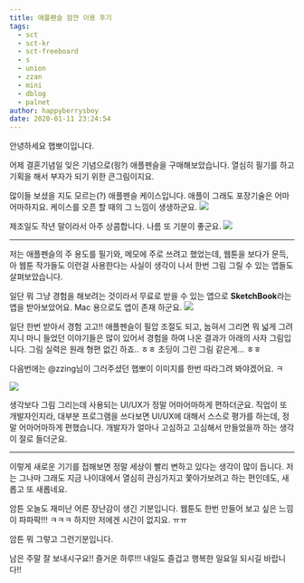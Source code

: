 ```yaml
---
title: 애플펜슬 잠깐 이용 후기
tags:
  - sct
  - sct-kr
  - sct-freeboard
  - s
  - union
  - zzan
  - mini
  - dblog
  - palnet
author: happyberrysboy
date: 2020-01-11 23:24:54
---
```


안녕하세요 햅뽀이입니다.

어제 결혼기념일 잊은 기념으로(읭?) 애플펜슬을 구매해보았습니다. 열심히 필기를 하고 기획을 해서 부자가 되기 위한 큰그림이지요. 

많이들 보셨을 지도 모르는(?) 애플펜슬 케이스입니다. 애플이 그래도 포장기술은 어마어마하지요. 케이스를 오픈 할 때의 그 느낌이 생생하군요.
![](https://cdn.steemitimages.com/DQmP9SKgNrMvQZCwWo6SCJgk6X5ie3NoAbDJs2ivzUudDSM/image.png)

제조일도 작년 말이라서 아주 상콤합니다. 나름 또 기분이 좋군요. 
![](https://cdn.steemitimages.com/DQmdMmPgaBhE2VwjjYaj9UQDNAgksLHEXrerVCATjoYsDqm/image.png)

___

저는 애플펜슬의 주 용도를 필기와, 메모에 주로 쓰려고 했었는데, 웹툰을 보다가 문득, 아 웹툰 작가들도 이런걸 사용한다는 사실이 생각이 나서 한번 그림 그릴 수 있는 앱들도 살펴보았습니다. 

 일단 뭐 그냥 경험을 해보려는 것이라서 무료로 받을 수 있는 앱으로 **SketchBook**라는 앱을 받아보았어요. Mac 용으로도 앱이 존재 하군요.
![](https://cdn.steemitimages.com/DQmX3hUjMJ5gsPZ8gRaKJJ5TyHfBBFRVhqE7ChuViWfpeqT/image.png)

일단 한번 받아서 경험 고고!! 애플펜슬이 필압 조절도 되고, 눕혀서 그리면 뭐 넓게 그려지니 마니 들었던 이야기들은 많이 있어서 경험을 하여 나온 결과가 아래의 사자 그림입니다. 그림 실력은 원래 형편 없긴 하죠.. ㅎㅎ 초딩이 그린 그림 같은게... ㅎㅎ

다음번에는 @zzing님이 그러주셨던 햅뽀이 이미지를 한번 따라그려 봐야겠어요. ㅋ

![](https://cdn.steemitimages.com/DQmfEDD56B2owcgtF4NU3UwTkUb1CxDq7uiD9TgfLUoqAZA/image.png)

생각보다 그림 그리는데 사용되는 UI/UX가 정말 어마어마하게 편하더군요. 직업이 또 개발자인지라, 대부분 프로그램을 쓰다보면 UI/UX에 대해서 스스로 평가를 하는데, 정말 어마어마하게 편했습니다. 개발자가 얼마나 고심하고 고심해서 만들었을까 하는 생각이 절로 들더군요.

___


이렇게 새로운 기기를 접해보면 정말 세상이 빨리 변하고 있다는 생각이 많이 듭니다. 저는 그나마 그래도 지금 나이대에서 열심히 관심가지고 쫓아가보려고 하는 편인데도, 새롭고 또 새롭네요.

암튼 오늘도 재미난 어른 장난감이 생긴 기분입니다. 웹툰도 한번 만들어 보고 싶은 느낌이 파파팍!!! ㅋㅋㅋ
하지만 저에겐 시간이 없지요. ㅠㅠ 

암튼 뭐 그렇고 그런기분입니다.

남은 주말 잘 보내시구요!! 즐거운 하루!!! 내일도 즐겁고 행복한 일요일 되시길 바랍니다!!